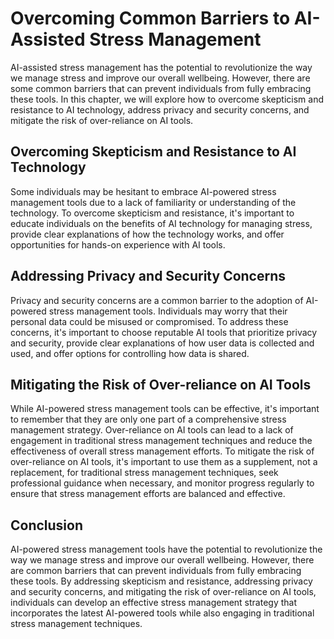 Overcoming Common Barriers to AI-Assisted Stress Management
====================================================================

AI-assisted stress management has the potential to revolutionize the way we manage stress and improve our overall wellbeing. However, there are some common barriers that can prevent individuals from fully embracing these tools. In this chapter, we will explore how to overcome skepticism and resistance to AI technology, address privacy and security concerns, and mitigate the risk of over-reliance on AI tools.

Overcoming Skepticism and Resistance to AI Technology
-----------------------------------------------------

Some individuals may be hesitant to embrace AI-powered stress management tools due to a lack of familiarity or understanding of the technology. To overcome skepticism and resistance, it's important to educate individuals on the benefits of AI technology for managing stress, provide clear explanations of how the technology works, and offer opportunities for hands-on experience with AI tools.

Addressing Privacy and Security Concerns
----------------------------------------

Privacy and security concerns are a common barrier to the adoption of AI-powered stress management tools. Individuals may worry that their personal data could be misused or compromised. To address these concerns, it's important to choose reputable AI tools that prioritize privacy and security, provide clear explanations of how user data is collected and used, and offer options for controlling how data is shared.

Mitigating the Risk of Over-reliance on AI Tools
------------------------------------------------

While AI-powered stress management tools can be effective, it's important to remember that they are only one part of a comprehensive stress management strategy. Over-reliance on AI tools can lead to a lack of engagement in traditional stress management techniques and reduce the effectiveness of overall stress management efforts. To mitigate the risk of over-reliance on AI tools, it's important to use them as a supplement, not a replacement, for traditional stress management techniques, seek professional guidance when necessary, and monitor progress regularly to ensure that stress management efforts are balanced and effective.

Conclusion
----------

AI-powered stress management tools have the potential to revolutionize the way we manage stress and improve our overall wellbeing. However, there are common barriers that can prevent individuals from fully embracing these tools. By addressing skepticism and resistance, addressing privacy and security concerns, and mitigating the risk of over-reliance on AI tools, individuals can develop an effective stress management strategy that incorporates the latest AI-powered tools while also engaging in traditional stress management techniques.


